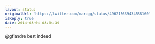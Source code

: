 ```yaml
---
layout: status
originalUrl: 'https://twitter.com/marcgg/status/496217639434588160'
isReply: true
date: 2014-08-04 08:54:39
---
```


@gflandre best indeed
